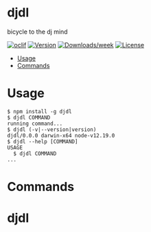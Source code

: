djdl
====

bicycle to the dj mind

[![oclif](https://img.shields.io/badge/cli-oclif-brightgreen.svg)](https://oclif.io)
[![Version](https://img.shields.io/npm/v/djdl.svg)](https://npmjs.org/package/djdl)
[![Downloads/week](https://img.shields.io/npm/dw/djdl.svg)](https://npmjs.org/package/djdl)
[![License](https://img.shields.io/npm/l/djdl.svg)](https://github.com/mmarkell/djdl/blob/master/package.json)

<!-- toc -->
* [Usage](#usage)
* [Commands](#commands)
<!-- tocstop -->
# Usage
<!-- usage -->
```sh-session
$ npm install -g djdl
$ djdl COMMAND
running command...
$ djdl (-v|--version|version)
djdl/0.0.0 darwin-x64 node-v12.19.0
$ djdl --help [COMMAND]
USAGE
  $ djdl COMMAND
...
```
<!-- usagestop -->
# Commands
<!-- commands -->

<!-- commandsstop -->
# djdl
